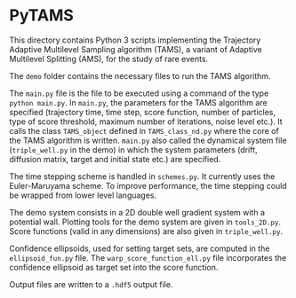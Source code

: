 # PyTAMS

This directory contains Python 3 scripts implementing the Trajectory Adaptive Multilevel Sampling algorithm (TAMS), a variant of Adaptive Multilevel Splitting (AMS), for the study of rare events.

The `demo` folder contains the necessary files to run the TAMS algorithm. 

The `main.py` file is the file to be executed using a command of the type `python main.py`. In `main.py`, the parameters for the TAMS algorithm are specified (trajectory time, time step, score function, number of particles, type of score threshold, maximum number of iterations, noise level etc.). It calls the class `TAMS_object` defined in `TAMS_class_nd.py` where the core of the TAMS algorithm is written. `main.py` also called the dynamical system file (`triple_well.py` in the demo) in which the system parameters (drift, diffusion matrix, target and initial state etc.) are specified. 

The time stepping scheme is handled in `schemes.py`. It currently uses the Euler-Maruyama scheme. To improve performance, the time stepping could be wrapped from lower level languages.

The demo system consists in a 2D double well gradient system with a potential wall. Plotting tools for the demo system are given in `tools_2D.py`. Score functions (valid in any dimensions) are also given in `triple_well.py`. 

Confidence ellipsoids, used for setting target sets, are computed in the `ellipsoid_fun.py` file. The `warp_score_function_ell.py` file incorporates the confidence ellipsoid as target set into the score function.

Output files are written to a `.hdf5` output file.


